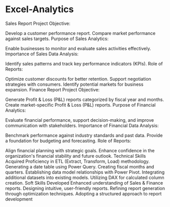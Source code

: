 # Excel-Analytics

Sales Report
Project Objective:

Develop a customer performance report.
Compare market performance against sales targets.
Purpose of Sales Analytics:

Enable businesses to monitor and evaluate sales activities effectively.
Importance of Sales Data Analysis:

Identify sales patterns and track key performance indicators (KPIs).
Role of Reports:

Optimize customer discounts for better retention.
Support negotiation strategies with consumers.
Identify potential markets for business expansion.
Finance Report
Project Objective:

Generate Profit & Loss (P&L) reports categorized by fiscal year and months.
Create market-specific Profit & Loss (P&L) reports.
Purpose of Financial Analytics:

Evaluate financial performance, support decision-making, and improve communication with stakeholders.
Importance of Financial Data Analysis:

Benchmark performance against industry standards and past data.
Provide a foundation for budgeting and forecasting.
Role of Reports:

Align financial planning with strategic goals.
Enhance confidence in the organization's financial stability and future outlook.
Technical Skills Acquired
Proficiency in ETL (Extract, Transform, Load) methodology.
Generating a date table using Power Query.
Creating fiscal months and quarters.
Establishing data model relationships with Power Pivot.
Integrating additional datasets into existing models.
Utilizing DAX for calculated column creation.
Soft Skills Developed
Enhanced understanding of Sales & Finance reports.
Designing intuitive, user-friendly reports.
Refining report generation through optimization techniques.
Adopting a structured approach to report development
